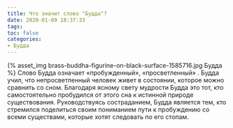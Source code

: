 ```yaml
---
title: Что значит слово "Будда"?
date: 2020-01-09 18:37:33
tags:
toc: false
categories:
- Будда
---
```


{% asset_img brass-buddha-figurine-on-black-surface-1585716.jpg Будда %}
Слово Будда означает «пробужденный», «просветленный» . Будда учил, что непросветленный человек живет в состоянии, которое можно сравнить со сном. Благодаря ясному свету мудрости Будда это тот, кто самостоятельно пробудился от этого сна  к истинной природе существования. Руководствуясь состраданием, Будда является тем, кто стремился поделиться своим пониманием пути к пробуждению со всеми существами, которые хотят следовать по его стопам.